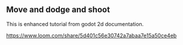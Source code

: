 ## Move and dodge and shoot

This is enhanced tutorial from godot 2d documentation.

https://www.loom.com/share/5d401c56e30742a7abaa7e15a50ce4eb
